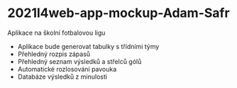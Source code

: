 # 2021l4web-app-mockup-Adam-Safr
Aplikace na školní fotbalovou ligu
* Aplikace bude generovat tabulky s třídními týmy
* Přehledný rozpis zápasů
* Přehledný seznam výsledků a střelců gólů
* Automatické rozlosování pavouka
* Databáze výsledků z minulosti
